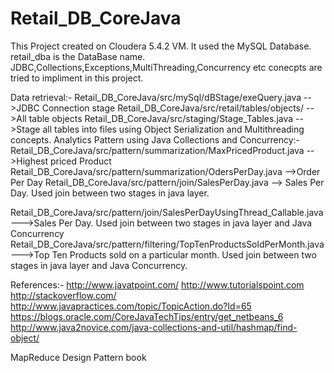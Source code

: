 # Retail_DB_CoreJava
This Project created on Cloudera 5.4.2 VM. It used the MySQL Database. retail_dba is the DataBase name.
JDBC,Collections,Exceptions,MultiThreading,Concurrency etc conecpts are tried to impliment in this project.

Data retrieval:-
Retail_DB_CoreJava/src/mySql/dBStage/exeQuery.java  -->JDBC Connection stage
Retail_DB_CoreJava/src/retail/tables/objects/                  -->All table objects
Retail_DB_CoreJava/src/staging/Stage_Tables.java           -->Stage all tables into files using Object Serialization and Multithreading concepts.
Analytics Pattern using Java Collections and Concurrency:-
Retail_DB_CoreJava/src/pattern/summarization/MaxPricedProduct.java    -->Highest priced Product
Retail_DB_CoreJava/src/pattern/summarization/OdersPerDay.java              -->Order Per Day
Retail_DB_CoreJava/src/pattern/join/SalesPerDay.java                                    --> Sales Per Day. Used join between two stages in java layer.

Retail_DB_CoreJava/src/pattern/join/SalesPerDayUsingThread_Callable.java --->Sales Per Day. Used join between two stages in java layer and Java Concurrency
Retail_DB_CoreJava/src/pattern/filtering/TopTenProductsSoldPerMonth.java--->Top Ten Products sold on a particular month. Used join between two stages in java layer and Java Concurrency.


References:-
http://www.javatpoint.com/
http://www.tutorialspoint.com
http://stackoverflow.com/
http://www.javapractices.com/topic/TopicAction.do?Id=65
https://blogs.oracle.com/CoreJavaTechTips/entry/get_netbeans_6
http://www.java2novice.com/java-collections-and-util/hashmap/find-object/

MapReduce Design Pattern book
